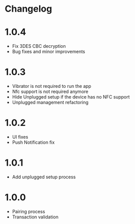 # Changelog
1.0.4
===
- Fix 3DES CBC decryption
- Bug fixes and minor improvements

1.0.3
===
- Vibrator is not required to run the app
- Nfc support is not required anymore
- Hide Unplugged setup if the device has no NFC support
- Unplugged management refactoring

1.0.2
===
- UI fixes
- Push Notification fix

1.0.1
===
- Add unplugged setup process

1.0.0
===
- Pairing process
- Transaction validation
